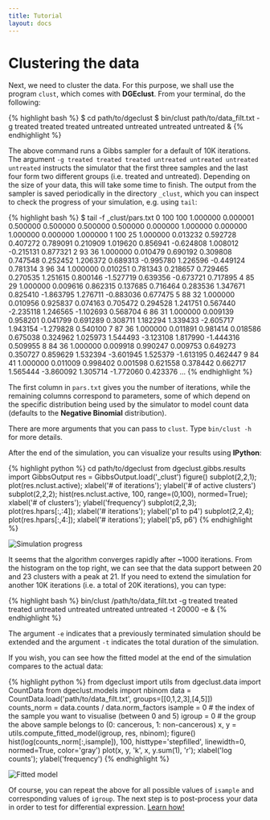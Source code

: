 ```yaml
---
title: Tutorial
layout: docs
---
```


Clustering the data
===================

Next, we need to cluster the data. For this purpose, we shall use the program `clust`, which comes with **DGEclust**. 
From your terminal, do the following:

{% highlight bash %}
$ cd path/to/dgeclust
$ bin/clust path/to/data_filt.txt -g treated treated treated untreated untreated untreated untreated &
{% endhighlight %}

The above command runs a Gibbs sampler for a default of 10K iterations. The argument `-g treated treated treated untreated untreated untreated untreated`
instructs the simulator that the first three samples and the last four form two different groups (i.e. treated and untreated). 
Depending on the size of your data, this will take some time to finish. The output from the sampler is saved periodically in the directory 
`_clust`, which you can inspect to check the progress of your simulation, e.g. using `tail`:

{% highlight bash %}
$ tail -f _clust/pars.txt
0       100     100     1.000000        0.000001        0.500000        0.500000        0.500000        0.500000        0.000000        1.000000        0.000000        1.000000        0.000000        1.000000
1       100     25      1.000000        0.013232        0.592728        0.407272        0.789091        0.210909        1.019620        0.856941        -0.624808       1.008012        -0.215131       0.877321
2       93      36      1.000000        0.010479        0.690192        0.309808        0.747548        0.252452        1.206372        0.689313        -0.995780       1.226596        -0.449124       0.781314
3       96      34      1.000000        0.010251        0.781343        0.218657        0.729465        0.270535        1.251615        0.800146        -1.527719       0.639356        -0.673721       0.717895
4       85      29      1.000000        0.009616        0.862315        0.137685        0.716464        0.283536        1.347671        0.825410        -1.863795       1.276711        -0.883036       0.677475
5       88      32      1.000000        0.010956        0.925837        0.074163        0.705472        0.294528        1.241751        0.567440        -2.235118       1.246565        -1.102693       0.568704
6       86      31      1.000000        0.009139        0.958201        0.041799        0.691289        0.308711        1.182294        1.339433        -2.605717       1.943154        -1.279828       0.540100
7       87      36      1.000000        0.011891        0.981414        0.018586        0.675038        0.324962        1.025973        1.544493        -3.123108       1.817990        -1.444316       0.509955
8       84      36      1.000000        0.009918        0.990247        0.009753        0.649273        0.350727        0.859629        1.532394        -3.601945       1.525379        -1.613195       0.462447
9       84      41      1.000000        0.011009        0.998402        0.001598        0.621558        0.378442        0.662717        1.565444        -3.860092       1.305714        -1.772060       0.423376
...
{% endhighlight %}

The first column in `pars.txt` gives you the number of iterations, while the remaining 
columns correspond to parameters, some of which depend on the specific distribution being used
by the simulator to model count data (defaults to the **Negative Binomial** distribution).

There are more arguments that you can pass to `clust`. Type `bin/clust -h` for more details.

After the end of the simulation, you can visualize your results using **IPython**:

{% highlight python %}
cd path/to/dgeclust
from dgeclust.gibbs.results import GibbsOutput
res = GibbsOutput.load('_clust')
figure()
subplot(2,2,1); plot(res.nclust.active); xlabel('# of iterations'); ylabel('# of active clusters')
subplot(2,2,2); hist(res.nclust.active, 100, range=(0,100), normed=True); xlabel('# of clusters'); ylabel('frequency')
subplot(2,2,3); plot(res.hpars[:,:4]); xlabel('# iterations'); ylabel('p1 to p4')
subplot(2,2,4); plot(res.hpars[:,4:]); xlabel('# iterations'); ylabel('p5, p6')
{% endhighlight %}

<img class="img-responsive" alt="Simulation progress" title="Simulation progress" src="{{ site.baseurl }}/img/progress.png"></img>

It seems that the algorithm converges rapidly after ~1000 iterations. From the histogram on the top right, we can see that the data
support between 20 and 23 clusters with a peak at 21. If you need to extend the simulation for another 10K iterations (i.e. a total
of 20K iterations), you
can type:

{% highlight bash %}
bin/clust /path/to/data_filt.txt -g treated treated treated untreated untreated untreated untreated -t 20000 -e & 
{% endhighlight %}
 
The argument `-e` indicates that a previously terminated simulation should
be extended and the argument `-t` indicates the total duration of the simulation. 

If you wish, you can see how the fitted model at the end of the simulation compares
to the actual data:

{% highlight python %}
from dgeclust import utils
from dgeclust.data import CountData
from dgeclust.models import nbinom
data = CountData.load('path/to/data_filt.txt', groups=[[0,1,2,3],[4,5]])    
counts_norm = data.counts / data.norm_factors
isample = 0  # the index of the sample you want to visualise (between 0 and 5)
igroup = 0   # the group the above sample belongs to (0: cancerous, 1: non-cancerous)
x, y = utils.compute_fitted_model(igroup, res, nbinom); 
figure()
hist(log(counts_norm[:,isample]), 100, histtype='stepfilled', linewidth=0, normed=True, color='gray')
plot(x, y, 'k', x, y.sum(1), 'r');
xlabel('log counts'); ylabel('frequency')
{% endhighlight %}

<img class="img-responsive" alt="Fitted model" title="Fitted model" src="{{ site.baseurl }}/img/fitted.png"></img>

Of course, you can repeat the above for all possible values of `isample` and corresponding values of `igroup`.
The next step is to post-process your data in order to test for differential expression. 
<a href="{{ site.baseurl }}{{ site.data.nav.docs.tut.detest.url }}">Learn how!</a>

